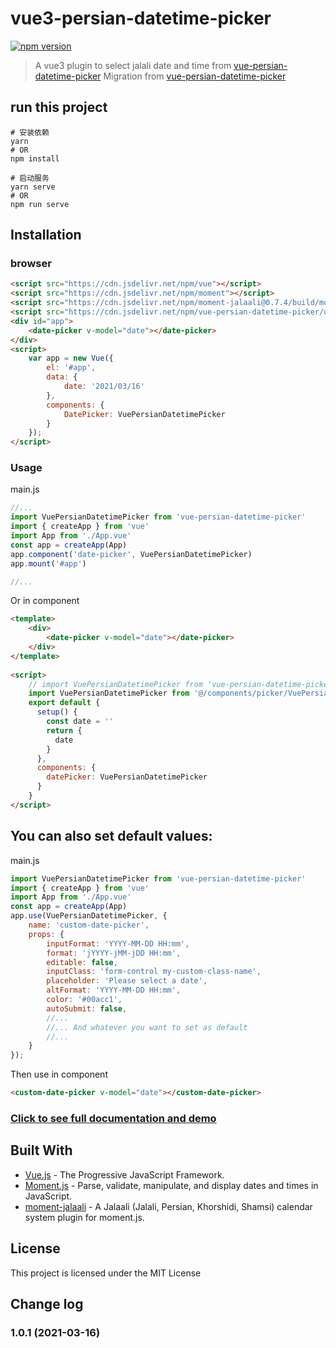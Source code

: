 # vue3-persian-datetime-picker

[![npm version](https://badge.fury.io/js/vue-persian-datetime-picker.svg)](https://www.npmjs.com/package/vue-persian-datetime-picker)

> A vue3 plugin to select jalali date and time from [vue-persian-datetime-picker](https://talkhabi.github.io/vue-persian-datetime-picker)
> Migration from [vue-persian-datetime-picker](https://talkhabi.github.io/vue-persian-datetime-picker)


## run this project

```shell
# 安装依赖
yarn
# OR
npm install

# 启动服务
yarn serve
# OR
npm run serve
```


## Installation
### browser
```html
<script src="https://cdn.jsdelivr.net/npm/vue"></script>
<script src="https://cdn.jsdelivr.net/npm/moment"></script>
<script src="https://cdn.jsdelivr.net/npm/moment-jalaali@0.7.4/build/moment-jalaali.js"></script>
<script src="https://cdn.jsdelivr.net/npm/vue-persian-datetime-picker/dist/vue-persian-datetime-picker-browser.js"></script>
<div id="app">
    <date-picker v-model="date"></date-picker>
</div>
<script>
    var app = new Vue({
        el: '#app',
        data: {
            date: '2021/03/16'
        },
        components: {
            DatePicker: VuePersianDatetimePicker
        }
    });
</script>
```

### Usage

main.js
```javascript
//...
import VuePersianDatetimePicker from 'vue-persian-datetime-picker'
import { createApp } from 'vue'
import App from './App.vue'
const app = createApp(App)
app.component('date-picker', VuePersianDatetimePicker)
app.mount('#app')

//...
```
Or in component
```html
<template>
    <div>
        <date-picker v-model="date"></date-picker>
    </div>
</template>
 
<script>
    // import VuePersianDatetimePicker from 'vue-persian-datetime-picker'
    import VuePersianDatetimePicker from '@/components/picker/VuePersianDatetimePicker.vue'
    export default {
      setup() {
        const date = ''
        return {
          date
        }
      },
      components: {
        datePicker: VuePersianDatetimePicker
      }
    }
</script>
```


## You can also set default values: 
main.js
```javascript
import VuePersianDatetimePicker from 'vue-persian-datetime-picker'
import { createApp } from 'vue'
import App from './App.vue'
const app = createApp(App)
app.use(VuePersianDatetimePicker, {
    name: 'custom-date-picker',
    props: {
        inputFormat: 'YYYY-MM-DD HH:mm',
        format: 'jYYYY-jMM-jDD HH:mm',
        editable: false,
        inputClass: 'form-control my-custom-class-name',
        placeholder: 'Please select a date',
        altFormat: 'YYYY-MM-DD HH:mm',
        color: '#00acc1',
        autoSubmit: false,
        //...  
        //... And whatever you want to set as default 
        //... 
    }
});
```
Then use in component
```html
<custom-date-picker v-model="date"></custom-date-picker>
```

### [Click to see full documentation and demo](https://talkhabi.github.io/vue-persian-datetime-picker)

## Built With
* [Vue.js](https://vuejs.org/) - The Progressive JavaScript Framework.
* [Moment.js](https://momentjs.com/) - Parse, validate, manipulate, and display dates and times in JavaScript.
* [moment-jalaali](https://github.com/jalaali/moment-jalaali) - A Jalaali (Jalali, Persian, Khorshidi, Shamsi) calendar system plugin for moment.js.


## License

This project is licensed under the MIT License


## Change log

### 1.0.1 (2021-03-16)
 